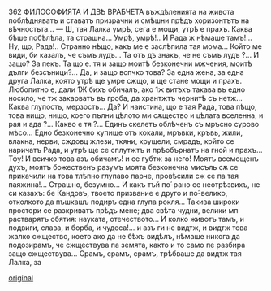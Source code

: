 ﻿362	ФИЛОСОФИЯТА И ДВѢ ВРАБЧЕТА
въждѣленията на живота поблѣдняватъ и ставатъ призрачни и смѣшни прѣдъ хоризонтътъ на вѣчностьта...
— Ш, тая Лалка умрѣ, сега е мощи, утрѣ е прахъ. Каква бѣше побѣлѣла, та страшна... Умрѣ, умрѣ!.. И Рада ж нѣмаше тамъ!... Ну, що, Рада!.. Странно нѣщо, какъ ме е заслѣпила тая мома... Който ме види, би казалъ, че съмъ лудъ... Та отъ дѣ знакъ, че не съмъ лудъ ?... И защо? За пекъ. Та що е. тя и защо моитѣ безконечни мжчения, моитѣ дълги безсъници?... Да, и защо вспчко това? За една жена, за една друга Лалка, която утрѣ ще умре сжщо, и ще стане мощи и прахъ. Любопитно е, дали 1Ж бихъ обичалъ, ако 1ж витѣхъ такава въ едно носило, че тж закарватъ въ гроба, да хрантжтъ чернитѣ съ нетж... Каква глупость, мерзость... Да? И наистина, що е тая Рада, това пѣщо, това нищо, нищо, коего пълни цѣлото ми сѫщество и цѣлата вселенна, и рая и ада ?... Какво е тя ?... Единъ скелетъ облѣченъ съ мръсно сурово мѣсо... Едно безконечно купище отъ кокали, мръвки, кръвь, жили, влакна, нерви, сждовц жлези, ткяни, хрущели, смрадъ, който се наричатъ Рада, и утрѣ ще се сплутжтъ и прѣобърнатъ на гной и прахъ... Тфу! И всичко това азъ обичамъ! и се губтж за него! Моятъ всемощенъ духъ, моятъ божественъ разумъ моята безконечна мисъль сѫ се прикачили на това тлѣпно глупаво парче, провѣсили сж се па тая паяжина!... Страшно, безумно... И какъ тъй по́-рано се неотрѣзвихъ, не си казахъ: бе Кандовъ, твоето призвание е друго и по́-велико, отколкото да пъшкашъ подиръ една глупа рокля... Такива широки простори се разкриватъ прѣдъ мене; два свѣта чудни, велики мп растварятъ обятия: науката, отечеството... И колко животъ тамъ, и подвиги, слава, и борба, и чудеса!... и азъ ги не видтж, и видтж това жалко сжщество, което ако да не бѣхъ видѣлъ, нѣмаше никога да подозирамъ, че сжществува па земята, както и то само пе разбира защо сжществува... Срамъ, срамъ, срамъ, трѣбваше да видтж тая Лалка, за

[original](images/403.jpg)